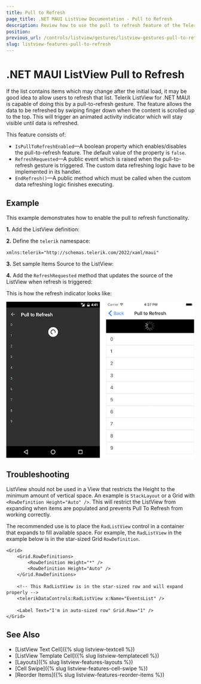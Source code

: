 ```yaml
---
title: Pull to Refresh
page_title: .NET MAUI ListView Documentation - Pull to Refresh
description: Review how to use the pull to refresh feature of the Telerik ListView for .NET MAUI.
position: 
previous_url: /controls/listview/gestures/listview-gestures-pull-to-refresh
slug: listview-features-pull-to-refresh
---
```


# .NET MAUI ListView Pull to Refresh

If the list contains items which may change after the initial load, it may be good idea to allow users to refresh that list. Telerik ListView for .NET MAUI is capable of doing this by a pull-to-refresh gesture. The feature allows the data to be refreshed by swiping finger down when the content is scrolled up to the top. This will trigger an animated activity indicator which will stay visible until data is refreshed.

This feature consists of:

- `IsPullToRefreshEnabled`&mdash;A boolean property which enables/disables the pull-to-refresh feature. The default value of the property is `false`.
- `RefreshRequested`&mdash;A public event which is raised when the pull-to-refresh gesture is triggered. The custom data refreshing logic have to be implemented in its handler.
- `EndRefresh()`&mdash;A public method which must be called when the custom data refreshing logic finishes executing.


## Example

This example demonstrates how to enable the pull to refresh functionality.

**1.** Add the ListView definition:

<snippet id='listview-gestures-pulltorefresh-listview'/>

**2.** Define the `telerik` namespace:

```XAML
xmlns:telerik="http://schemas.telerik.com/2022/xaml/maui"                 
```

**3.** Set sample Items Source to the ListView:

<snippet id='listview-gestures-pulltorefresh-source'/>

**4.** Add the `RefreshRequested` method that updates the source of the ListView when refresh is triggered:

<snippet id='listview-gestures-pulltorefresh-event'/>

This is how the refresh indicator looks like:

![ListView PullToRefresh](images/listview-gestures-pull-to-refresh.png)

## Troubleshooting

ListView should not be used in a View that restricts the Height to the minimum amount of vertical space. An example is `StackLayout` or a Grid with `<RowDefinition Height="Auto" />`. This will restrict the ListView from expanding when items are populated and  prevents Pull To Refresh from working correctly.

The recommended use is to place the `RadListView` control in a container that expands to fill available space. For example, the `RadListView` in the example below is in the star-sized Grid `RowDefinition`.

```
<Grid>
    <Grid.RowDefinitions>
        <RowDefinition Height="*" />
        <RowDefinition Height="Auto" />
    </Grid.RowDefinitions>

    <!-- This RadListView is in the star-sized row and will expand properly -->
    <telerikDataControls:RadListView x:Name="EventsList" />

    <Label Text="I'm in auto-sized row" Grid.Row="1" />
</Grid>
```

## See Also

- [ListView Text Cell]({% slug listview-textcell %})
- [ListView Template Cell]({% slug listview-templatecell %})
- [Layouts]({% slug listview-features-layouts %})
- [Cell Swipe]({% slug listview-features-cell-swipe %})
- [Reorder Items]({% slug listview-features-reorder-items %})
